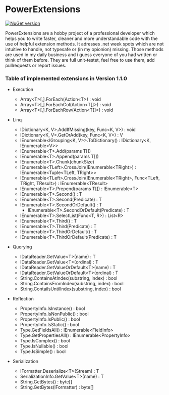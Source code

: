 # PowerExtensions

[![NuGet version](https://img.shields.io/badge/nuget-v1.1.0-brightgreen.svg)](https://www.nuget.org/packages/PowerExtensions/)

PowerExtensions are a hobby project of a professional developer which helps you to write faster, cleaner and more understandable code with the use of helpful extension methods. It adresses .net week spots which are not intuitive to handle, not typesafe or (in my opionion) missing.
Those methods are used in my daily business and i guess everyone of you had written or think of them before. They are full unit-testet, feel free to use them, add pullrequests or report issues.

### Table of implemented extensions in Version 1.1.0

* Execution
	* Array\<T>[,].ForEach(Action\<T>) : void
	* Array\<T>[,].ForEachCol(Action<T[]>) : void
	* Array\<T>[,].ForEachRow(Action<T[]>) : void
* Linq
	* IDictionary<K, V>.AddIfMissing(key, Func<K, V>) : void
	* IDictionary<K, V>.GetOrAdd(key, Func<K, V>) : V
	* IEnumerable<IGrouping<K, V>>.ToDictionary() : IDictionary<K, IEnumerable\<V>>
	* IEnumerable\<T>.Add(params T[])
	* IEnumerable\<T>.Append(params T[])
	* IEnumerable\<T>.Chunk(chunkSize)
	* IEnumerable\<TLeft>.CrossJoin(IEnumerable\<TRight>) : IEnumerable<Tuple<TLeft, TRight>>
	* IEnumerable\<TLeft>.CrossJoin(IEnumerable\<TRight>, Func<TLeft, TRight, TResult>) : IEnumerable\<TResult>
	* IEnumerable\<T>.Prepend(params T[]) : IEnumerable\<T>
	* IEnumerable\<T>.Second() : T
	* IEnumerable\<T>.Second(Predicate) : T
	* IEnumerable\<T>.SecondOrDefault() : T
    	* IEnumerable\<T>.SecondOrDefault(Predicate) : T
	* IEnumerable\<T>.SelectList(Func<T, R>) : List\<R>
	* IEnumerable\<T>.Third() : T
	* IEnumerable\<T>.Third(Predicate) : T
	* IEnumerable\<T>.ThirdOrDefault() : T
	* IEnumerable\<T>.ThirdOrDefault(Predicate) : T
* Querying
	* IDataReader.GetValue\<T>(name) : T
	* IDataReader.GetValue\<T>(ordinal) : T
	* IDataReader.GetValueOrDefault\<T>(name) : T
	* IDataReader.GetValueOrDefault\<T>(ordinal) : T
	* String.ContainsAtIndex(substring, index) : bool
	* String.ContainsFromIndex(substring, index) : bool
	* String.ContailsUntilIndex(substring, index) : bool

* Reflection	
	* PropertyInfo.IsInstance() : bool
	* PropertyInfo.IsNonPublic() : bool
	* PropertyInfo.IsPublic() : bool
	* PropertyInfo.IsStatic() : bool
	* Type.GetFieldsAll() : IEnumerable\<FieldInfo>
	* Type.GetPropertiesAll() : IEnumerable\<PropertyInfo>
	* Type.IsComplex() : bool
	* Type.IsNullable() : bool
	* Type.IsSimple() : bool
* Serialization
	* IFormatter.Deserialize\<T>(Stream) : T
	* SerializationInfo.GetValue\<T>(name) : T
	* String.GetBytes() : byte[]	
	* String.GetBytes(IFormatter) : byte[]